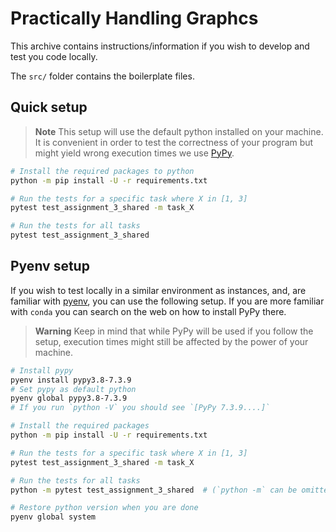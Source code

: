 # Practically Handling Graphcs

This archive contains instructions/information if you wish to develop and test you code locally.

The `src/` folder contains the boilerplate files. 


## Quick setup
> **Note**
> This setup will use the default python installed on your machine. It is convenient in order to test the correctness of your program but might yield wrong execution times we use [PyPy](https://www.pypy.org/).

```bash
# Install the required packages to python
python -m pip install -U -r requirements.txt

# Run the tests for a specific task where X in [1, 3]
pytest test_assignment_3_shared -m task_X

# Run the tests for all tasks 
pytest test_assignment_3_shared
```

## Pyenv setup
If you wish to test locally in a similar environment as instances, and, are familiar with [pyenv](https://github.com/pyenv/pyenv), you can use the following setup. If you are more familiar with `conda` you can search on the web on how to install PyPy there.

> **Warning**
> Keep in mind that while PyPy will be used if you follow the setup, execution times might still be affected by the power of your machine.


```bash
# Install pypy
pyenv install pypy3.8-7.3.9
# Set pypy as default python
pyenv global pypy3.8-7.3.9
# If you run `python -V` you should see `[PyPy 7.3.9....]`

# Install the required packages
python -m pip install -U -r requirements.txt

# Run the tests for a specific task where X in [1, 3]
pytest test_assignment_3_shared -m task_X

# Run the tests for all tasks 
python -m pytest test_assignment_3_shared  # (`python -m` can be omitted)

# Restore python version when you are done
pyenv global system
```
